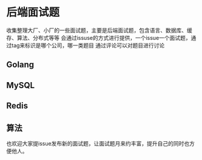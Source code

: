 # 后端面试题

收集整理大厂、小厂的一些面试题，主要是后端面试题，包含语言、数据库、缓存、算法、分布式等等
会通过issuse的方式进行提供，一个issue一个面试题，通过tag来标识是哪个公司，哪一类题目
通过评论可以对题目进行讨论


## Golang

## MySQL

## Redis

## 算法


也欢迎大家提issue发布新的面试题，让面试题月来约丰富，提升自己的同时也方便他人。
